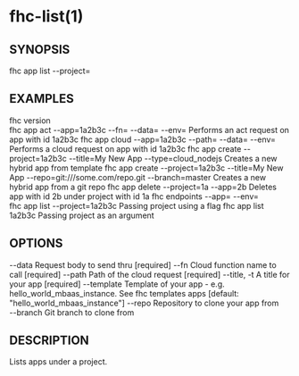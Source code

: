 fhc-list(1)
===========
## SYNOPSIS

 fhc app list --project=<project>

## EXAMPLES

  fhc version                                                                                                
  fhc app act --app=1a2b3c --fn=<serverside Function> --data=<data to send> --env=<environment>              Performs an act request on app with id 1a2b3c
  fhc app cloud --app=1a2b3c --path=<serverside path from root> --data=<Data to send> --env=<environment>    Performs a cloud request on app with id 1a2b3c
  fhc app create --project=1a2b3c --title=My New App --type=cloud_nodejs                                     Creates a new hybrid app from template
  fhc app create --project=1a2b3c --title=My New App --repo=git:///some.com/repo.git --branch=master         Creates a new hybrid app from a git repo
  fhc app delete --project=1a --app=2b                                                                       Deletes app with id 2b under project with id 1a
  fhc endpoints --app=<appGuid> --env=<environmentName>                                                      
  fhc app list --project=1a2b3c                                                                              Passing project using a flag
  fhc app list 1a2b3c                                                                                        Passing project as an argument


## OPTIONS

  --data       Request body to send thru                                                       [required]
  --fn         Cloud function name to call                                                     [required]
  --path       Path of the cloud request                                                       [required]
  --title, -t  A title for your app                                                            [required]
  --template   Template of your app - e.g. hello_world_mbaas_instance. See fhc templates apps  [default: "hello_world_mbaas_instance"]
  --repo       Repository to clone your app from                                             
  --branch     Git branch to clone from                                                      

## DESCRIPTION

Lists apps under a project.

